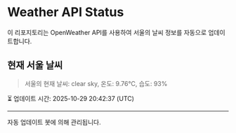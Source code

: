 
# Weather API Status

이 리포지토리는 OpenWeather API를 사용하여 서울의 날씨 정보를 자동으로 업데이트합니다.

## 현재 서울 날씨
> 서울의 현재 날씨: clear sky, 온도: 9.76°C, 습도: 93%

⏳ 업데이트 시간: 2025-10-29 20:42:37 (UTC)

---
자동 업데이트 봇에 의해 관리됩니다.

